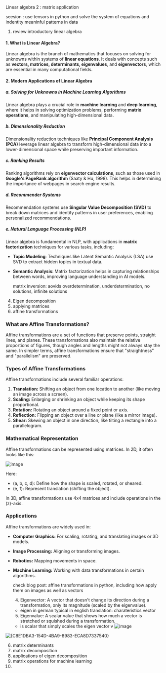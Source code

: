 Linear algebra 2 : matrix application

seesion : use tensors  in python and solve the system of equations and indentity meaninful patterns in data 

1. review introductory linear algebra
#### 1. What is Linear Algebra?
Linear algebra is the branch of mathematics that focuses on solving for unknowns within systems of **linear equations**. It deals with concepts such as **vectors, matrices, determinants, eigenvalues**, and **eigenvectors**, which are essential in many computational fields.

#### 2. Modern Applications of Linear Algebra

##### a. Solving for Unknowns in Machine Learning Algorithms
Linear algebra plays a crucial role in **machine learning** and **deep learning**, where it helps in solving optimization problems, performing **matrix operations**, and manipulating high-dimensional data.

##### b. Dimensionality Reduction
Dimensionality reduction techniques like **Principal Component Analysis (PCA)** leverage linear algebra to transform high-dimensional data into a lower-dimensional space while preserving important information.

##### c. Ranking Results
Ranking algorithms rely on **eigenvector calculations**, such as those used in **Google's PageRank algorithm** (Saaty & Hu, 1998). This helps in determining the importance of webpages in search engine results.

##### d. Recommender Systems
Recommendation systems use **Singular Value Decomposition (SVD)** to break down matrices and identify patterns in user preferences, enabling personalized recommendations.

##### e. Natural Language Processing (NLP)
Linear algebra is fundamental in NLP, with applications in **matrix factorization** techniques for various tasks, including:

- **Topic Modeling**: Techniques like Latent Semantic Analysis (LSA) use SVD to extract hidden topics in textual data.
- **Semantic Analysis**: Matrix factorization helps in capturing relationships between words, improving language understanding in AI models.

  matrix inversion: aovids overdetermination, underdetermination, no solutions, infinite solutions
4. Eigen decomposition
  1. applying matrices
  2. affine transformations
### What are Affine Transformations?
Affine transformations are a set of functions that preserve points, straight lines, and planes. These transformations also maintain the relative proportions of figures, though angles and lengths might not always stay the same. In simpler terms, affine transformations ensure that "straightness" and "parallelism" are preserved.

### Types of Affine Transformations
Affine transformations include several familiar operations:
1. **Translation:** Shifting an object from one location to another (like moving an image across a screen).
2. **Scaling:** Enlarging or shrinking an object while keeping its shape proportional.
3. **Rotation:** Rotating an object around a fixed point or axis.
4. **Reflection:** Flipping an object over a line or plane (like a mirror image).
5. **Shear:** Skewing an object in one direction, like tilting a rectangle into a parallelogram.

### Mathematical Representation
Affine transformations can be represented using matrices. In 2D, it often looks like this:

![image](https://github.com/user-attachments/assets/7397e3eb-00b5-4206-bb8e-ab94d9876219)


Here:
- (a, b, c, d): Define how the shape is scaled, rotated, or sheared.
- (e, f): Represent translation (shifting the object).

In 3D, affine transformations use 4x4 matrices and include operations in the \(z\)-axis.

### Applications
Affine transformations are widely used in:
- **Computer Graphics:** For scaling, rotating, and translating images or 3D models.
- **Image Processing:** Aligning or transforming images.
- **Robotics:** Mapping movements in space.
- **Machine Learning:** Working with data transformations in certain algorithms.

    check blog post: affine transformations in python, including how apply them on images as well as vectors

  4. Eigenvector: A vector that doesn't change its direction during a transformation, only its magnitude (scaled by the eigenvalue).
  - eigen in german typical in english translation: charateristics vector
  5. Eigenvalue: A scalar value that shows how much a vector is stretched or squished during a transformation.
  - is scalar that simply scales the eigen vector v 
![image](https://github.com/user-attachments/assets/8b35dd4c-0fda-46eb-a9a2-24d6d58d264c)

![{C8E1DBA3-154D-4BA9-8983-ECA8D7337540}](https://github.com/user-attachments/assets/4dc954d5-99a4-4978-a347-55aa11fb4da7)


  6. matrix determinants
  7. matrix decomposition
  8. applications of eigen decomposition
9. matrix operations for machine learning
10. 


